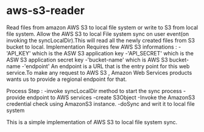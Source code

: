 # aws-s3-reader
Read files from amazon AWS S3 to local file system or write to S3 from local file system. 
Allow the AWS S3 to local File system sync on user event(on invoking the syncLocalDir).This will read all the newly created files from S3 bucket to local.
Implementation Requires few AWS S3 informations :
-'API_KEY'  which is the ASW S3 application key
-'API_SECRET' which is the ASW S3 application secret key
-'bucket-name' which is AWS S3 bucket-name
-'endpoint' An endpoint is a URL that is the entry point for this web service.To make any request to AWS S3 , Amazon Web Services products wants us to provide a regional endpoint for that.


Process Step :
-invoke syncLocalDir method to start the sync process
-provide endpoint to AWS services
-create S3Object
-Invoke the AmazonS3 credential check using AmazonS3 instance.
-doSync and writ it to local file system

This is a simple implementation of AWS S3 to local file system sync.

